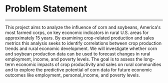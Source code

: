 # Problem Statement
---
This project aims to analyze the influence of corn and soybeans, America's most farmed corps, on key economic indicators in rural U.S. areas for approximately 15 years. By examining crop-related production and sales metrics this analysis seeks to identify correlations between crop production trends and rural economic development. We will investigate whether corn and soybean production data can be used to forecast changes in rural employment, income, and poverty levels. The goal is to assess the long-term economic impacts of crop productivity and sales on rural communities and to explore the predictive potential of corn data for future economic outcomes like employment, personal_income, and poverty levels.
